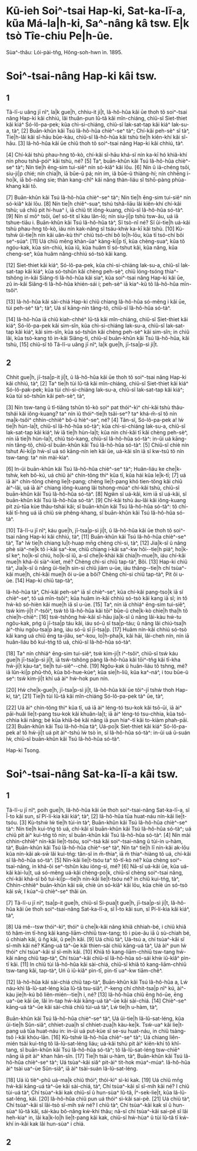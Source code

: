 # Kū-ieh Soi^-tsai Hap-ki, Sat-ka-lĩ-a, kũa Má-la|h-ki, Sa^-nâng kâ tsw. E|k tsò Tîe-chiu Pe|h-ūe.

Sùa^-thâu: Lói-pài-tn̂g, Hông-soh-hwn ìn. 1895.

# Soi^-tsai-nâng Hap-ki kâi tsw.

## 1

Tã-lī-u uâng jī nî^, la|k gue|h, chhiu-it ji|t, Iâ-hô-hûa kâi ūe thoh tõ soi^-tsai nâng Hap-ki kâi chhiú, lâi thuân-pun Iû-tã kâi mîn-chiáng, chiũ-sĩ Siet-thiet kâi kiá^ Só-lô-pa-pek; kũa chì-si-chiáng, chiũ-sĩ Iak-sat-tap kâi kiá^ Iak-su-a, tà^, [2] Buān-khûn kâi Tsú Iâ-hô-hûa chiè^-se^ tà^; Chí-kâi peh-sè^ sĩ tà^, Tie|h-lâi kâi sî-hāu būe-kàu, chiũ-sĩ Iâ-hô-hûa kâi tshù tie|h kiẽn-khí kâi sî-hāu. [3] Iâ-hô-hûa kâi ūe chiũ thoh tõ soi^-tsai nâng Hap-ki kâi chhiú, tà^.

[4] Chí-kâi tshù phau-hng tõ-kò, chí-kâi sî-hāu khá-sĩ nín ka-kī hó khiã-khí nín phou tshâ-pói^ kâi tshù, né? [5] Ta^, buān-khûn kâi Tsú Iâ-hô-hûa chiè^-se^ tà^; Nín tie|h ēng-sim tui-siẽ^ nín só-kiâ^ kâi lōu. [6] Nín ũ iā-chéng tsōi, siu-ji|p chié; nín chia|h, iā būe-ũ pá; nín ím, iã būe-ũ thiàng-hí; nín chhēng i-ho|k, iā bô-nâng sie; thàn kang-chî^ kâi nâng thàn-liáu sĩ tshō-pàng phùa-khang kâi tō.

[7] Buān-khûn kâi Tsú Iâ-hô-hûa chiè^-se^ tà^; Nín tie|h ēng-sim tui-siẽ^ nín só-kiâ^ kâi lōu. [8] Nín tie|h chiẽ^-sua^, tshú tshâ-liāu lâi kiẽn-khí chí-kâi tshù; uá chiũ pit hí-hua^ i, iā chiũ tit iông-kuang, chiũ-sĩ Iâ-hô-hûa só-tà^. [9] Nín sĩ mō^ tsōi, ũe! só-tit sĩ kàu lân-ló; nín siu-ji|p tshù tsw-ãu, uá iā tshue-tiāu i. Buān-khûn kâi Tsú Iâ-hô-hûa tà^, Sĩ tsò-nî né? Sĩ ũi-tie|h uá-kâi tshù phau-hng tõ-kò, iáu nín kak-nâng sĩ tsáu-khẁ ka-kī kâi tshù. [10] Kù-tshẃ ũi-tie|h nín kâi uân-kù thi^ chiũ tsó-chí bô lo|h-lōu, kũa tī tsó-chí bõi se^-súa^. [11] Uá chiũ mẽng khàn-ũa^ kàng-ki|p tī, kũa chèng-sua^, kũa tõ ngóu-kak, kũa sin-chiú, kũa iû, kũa huâm tĩ só-tshut kâi, kũa nâng, kũa cheng-se^, kũa huâm nâng-chhiú só-tsò kâi kang.

[12] Siet-thiet kâi kiá^, Só-lô-pa-pek, kũa chì-si-chiáng Iak-su-a, chiũ-sĩ Iak-sat-tap kâi kiá^, kũa só-tshûn kâi chèng peh-sè^, chiũ lóng-tsóng thia^-tshông in-kâi Siãng-tì Iâ-hô-hûa kâi sia^, kũa soi^-tsai nâng Hap-ki kâi ūe, zû in-kâi Siãng-tì Iâ-hô-hûa khién-sái i; peh-sè^ iā kia^-kũ tõ Iâ-hô-hûa mīn-tsôi^.

[13] Iâ-hô-hûa kâi sài-chiá Hap-ki chiũ chiang Iâ-hô-hûa só-mẽng i kâi ūe, tùi peh-sè^ tà^; tà^, Uá sĩ kāng-nín tâng-tõ, chiũ-sĩ Iâ-hô-hûa só-tà^.

[14] Iâ-hô-hûa iā chiũ kiah-chhé^ Iû-tã kâi mîn-chiáng, chiũ-sĩ Siet-thiet kâi kiá^, Só-lô-pa-pek kâi sim-sîn, kũa chì-si-chiáng Iak-su-a, chiũ-sĩ Iak-sat-tap kâi kiá^, kâi sim-sîn, kũa só-tshûn kâi chèng peh-sè^ kâi sim-sîn; in chiũ lâi, kũa tsò-kang tõ in-kâi Siãng-tì, chiũ-sĩ buān-khûn kâi Tsú Iâ-hô-hûa, kâi tshù, [15] chiũ-sĩ tõ Tã-lĩ-u uâng jī nî^, la|k gue|h, jī-tsa|p-sì ji|t.

## 2

Chhit gue|h, jī-tsa|p-it ji|t, ũ Iâ-hô-hûa kâi ūe thoh tõ soi^-tsai nâng Hap-ki kâi chhiú, tà^, [2] Ta^ tie|h tùi Iû-tã kâi mîn-chiáng, chiũ-sĩ Siet-thiet kâi kiá^ Só-lô-pak-pek; kũa tùi chì-si-chiáng Iak-su-a, chiũ-sĩ Iak-sat-tap kâi kiá^; kũa tùi só-tshûn kâi peh-sè^, tà^,

[3] Nín tsw-tang ũ tî-tiâng tshûn tõ-kò soi^ pat thói^-kì^ chí-kâi tshù thâu-tshái kâi iông-kuang? ta^ nín iũ thói^-tie|h tsãi-se^? ta^ khá-m̄-sĩ tõ nín ma|k-tsôi^ chhin-chhiẽ^ bô-ũ hiè^-se^, né? [4] Tãn-sĩ, Só-lô-pa-pek a! lẃ tie|h hùn-la|t, chiũ-sĩ Iâ-hô-hûa só-tà^; kũa chì-si-chiáng Iak-su-a, chiũ-sĩ Iak-sat-tap kâi kiá^, lẃ iā tie|h hùn-la|t; kũa nín chí-kâi tī kâi chèng peh-sè^, nín iā tie|h hùn-la|t, chiũ tsò-kang, chiũ-sĩ Iâ-hô-hûa só-tà^: in-ũi uá kāng-nín tâng-tõ, chiũ-sĩ buān-khûn kâi Tsú Iâ-hô-hûa só-tà^. [5] Chiũ-sĩ chiè nín tshut Ai-ki|p hẃ-sî uá só kāng-nín ieh kâi ūe, uá-kâi sîn iā sĩ kw-tsũ tõ nín tsw-tang: ta^ nín mài-kia^.

[6] In-ũi buān-khûn kâi Tsú Iâ-hô-hûa chiè^-se^ tà^; Huân-liáu ke che|k-tshẁ, keh bô-kú, uá chiũ ài^ chín-tõng thi^ kũa tī, kũa hái kũa le|k-tī; [7] uá iā ài^ chín-tõng chèng lie|t-pang; chèng lie|t-pang khó tien-tõng kâi chiũ ài^-lâi, uá iā ài^ chiang iông-kuang lâi tshong-múa^ chí-kâi tshù, chiũ-sĩ buān-khûn kâi Tsú Iâ-hô-hûa só-tà^. [8] Ngŵn sĩ uá-kâi, kim iā sĩ uá-kâi, sĩ buān-khûn kâi Tsú Iâ-hô-hûa só-tà^. [9] Chí-kâi tshù ãu-lâi kâi iông-kuang pit zú-tūa kùe thâu-tshái kâi; sĩ buān-khûn kâi Tsú Iâ-hô-hûa só-tà^: tõ chí-kâi tī-hng uá iā chiũ sẁ phêng-khang, sĩ buān-khûn kâi Tsú Iâ-hô-hûa só-tà^.

[10] Tã-lĩ-u jī nî^, káu gue|h, jī-tsa|p-sì ji|t, ũ Iâ-hô-hûa kâi ūe thoh tõ soi^-tsai nâng Hap-ki kâi chhiú, tà^, [11] Buān-khûn kâi Tsú Iâ-hô-hûa chiè^-se^ tà^, Ta^ lẃ tie|h chiang lu|t-huap mn̄g chèng chì-si, tà^, [12] Jia|k-sĩ ũ nâng phè sià^-ne|k tõ i-kâi sa^-kw, chiũ chiang i-kâi sa^-kw hôi--tie|h piá^, ho|k-sĩ ke^, ho|k-sĩ chiú, ho|k-sĩ iû, a-sĩ che|k-khài kâi chia|h-mue|h, iáu chí-kâi mue|h khá-õi sià^-kiet, mé? Chèng chì-si chiũ tap-tà^, Bõi. [13] Hap-ki chiũ tà^, Jia|k-sĩ ũ nâng ũi-tie|h sin-si chiũ jiám u-ùe, iáu thãng--tie|h chí tsùa^-kâi mue|h, chí-kâi mue|h õi u-ùe a bõi? Chèng chì-si chiũ tap-tà^, Pit õi u-ùe. [14] Hap-ki chiũ tap-tà^,

Iâ-hô-hûa tà^, Chí-kâi peh-sè^ iā sĩ chiè^-se^, kũa chí-kâi pang-tso|k iā sĩ chiè^-se^, tõ uá mīn-tsôi^; kũa huâm in-kâi chhiú só-tsò kâi kang iā sĩ; in tõ hẃ-kò só-hièn kâi mue|h iā sĩ u-ùe. [15] Ta^, nín iā chhiá^ ēng-sim tui-siẽ^, tsw̃ kim-ji|t í^-tsôi^, tsw̃ tõ Iâ-hô-hûa kâi tōi^ būe-ũ che|k-kò chie|h tha|h tõ chie|h-chiē^: [16] tsw̃-tshông hẃ-kâi sî-hāu jia|k-sĩ ũ nâng lâi-kàu hẃ-tu ngõu-kak, pńg ũ jī-tsa|p táu kâi, iáu só-ũ sĩ tsa|p-táu; ũ nâng lâi chiú-tsa|h ài^-thiu ngõu-tsa|p àng, iáu só-ũ sĩ jī-tsa|p. [17] Huâm nín-kâi chhiú só-tsò kâi kang uá chiũ ēng ta-jiâu, se^-kou, lo|h-pha|k, kâi hāi, lâi-cheh nín, nín iā huân-liáu bô kui-tńg tõ uá, chiũ-sĩ Iâ-hô-hûa só-tà^.

[18] Ta^ nín chhiá^ ēng-sim tui-siẽ^, tsw̃ kim-ji|t í^-tsôi^, chiũ-sĩ tsw̃ káu gue|h jī-tsa|p-sì ji|t, iā tsw̃-tshông pàng Iâ-hô-hûa kâi tōi^-tn̂g kâi tī-kha hẃ-ji|t kàu-ta^, tie|h tui-siẽ^--chē. [19] Ngõu-kak ũ huân-liáu tõ tshng, mé? iā lũn-ki|p phû-thô, kũa bô-hue-kúe^, kũa sie|h-liû, kũa ka^-ná^, i tou būe-ũ se^: tsw̃ kim-ji|t khí uá ài^ hẃ-hok pun nín.

[20] Hẃ che|k-gue|h, jī-tsa|p-sì ji|t, Iâ-hô-hûa kâi ūe tõi^-jī tshẁ thoh Hap-ki, tà^, [21] Tie|h tùi Iû-tã kâi mîn-chiáng Só-lô-pa-pek tà^ ūe, tà^,

[22] Uá ài^ chín-tõng thi^ kũa tī, uá iā ài^ léng-tó tsu-kok kâi tsō-ūi, iā ài^ pāi-huãi lie|t-pang tsu-kok kâi khuân-la|t; iā ài^ léng-tó tsu-chhia, kũa tsõ-chhia kâi nâng; bé kũa khiâ-bé kâi nâng iā pun hia^-tĩ kâi to-kiàm phah-pāi. [23] Buān-khûn kâi Tsú Iâ-hô-hûa tà^, Uá-po|k Siet-thiet kâi kiá^ Só-lô-pa-pek a! tõ hẃ-ji|t uá pit ài^-tshú lẃ tsò ìn, sĩ Iâ-hô-hûa só-tà^: in-ũi uá ũ-suán lẃ, chiũ-sĩ buān-khûn kâi Tsú Iâ-hô-hûa só-tà^.

Hap-ki Tsong.

# Soi^-tsai-nâng Sat-ka-lĩ-a kâi tsw.

## 1

Tã-lĩ-u jī nî^, poih gue|h, Iâ-hô-hûa kâi ūe thoh soi^-tsai-nâng Sat-ka-lī-a, sĩ Ĩ-to kâi sun, sĩ Pí-lí-kia kâi kiá^, tà^, [2] Iâ-hô-hûa tūa huat-náu nín-kâi lie|t-tsóu. [3] Kù-tshẃ lẃ tie|h tùi-in tà^, Buān-khûn kâi Tsú Iâ-hô-hûa chiè^-se^ tà^: Nín tie|h kui-tńg tõ uá, chí-kâi sĩ buān-khûn kâi Tsú Iâ-hô-hûa só-tà^; uá chiũ pit ài^ kui-tńg tõ nín; sĩ buān-khûn kâi Tsú Iâ-hô-hûa só-tà^. [4] Nín mài chhin-chhiẽ^ nín-kâi lie|t-tsóu, soi^-tsá kâi soi^-tsai-nâng ũ tùi-in u-hàm, tà^, Buān-khûn kâi Tsú Iâ-hô-hûa chiè^-se^ tà^, Nín ta^ tie|h lī nín-kâi ak-lōu kũa nín-kâi ak-sw̄ lâi kui-tńg: tãn-sĩ in m̄-thia^, iā m̄ thia^-hiàng tõ uá, chí-kâi sĩ Iâ-hô-hûa só-tà^. [5] Nín-kâi lie|t-tsóu ta^ tõ-tî-kò né? kũa chèng soi^-tsai-nâng, in khá-õi se^-tshûn kàu ióng-sì, mé? [6] Nā-sĩ uá-kâi ūe, kũa uá-kâi kài-lu|t, uá só-mẽng uá-kâi chèng-po|k, chiũ-sĩ chèng soi^-tsai nâng, chí-kâi khá-sĩ bô tui-ki|p--tie|h nín-kâi lie|t-tsóu né? in chiũ kui-tńg, tà^, Chhin-chhiẽ^ buān-khûn kâi sw̄, chiè ún só-kiâ^ kâi lōu, kũa chiè ún só-tsò kâi sw̄, I kúa^-ũ chiè^-se^ thãi ún.

[7] Tã-lĩ-u jī nî^, tsa|p-it gue|h, chiũ-sĩ Si-pua|t gue|h, jī-tsa|p-sì ji|t, Iâ-hô-hûa kâi ūe thoh soi^-tsai-nâng Sat-ka-lī-a, sĩ Ĩ-to kâi sun, sĩ Pí-lí-kia kâi kiá^, tà^,

[8] Uá mê--tsw thói^-kì^, thói^ ũ che|k-kâi nâng khiâ chhiah-bé, i chiũ khiã tõ hâm-im tī-hng kâi kang-liām-chhiū tsw-tang; tõ i pùe-ãu iā ũ sù-chiah bé, ũ chhiah kâi, ũ n̂g kâi, ũ pe|h kâi. [9] Uá chiũ tà^, Uá-tsú a, chí tsùa^-kâi sĩ sĩ-mih kâi né? Kāng-uá tà^-ūe kâi thien-sài chiũ kāng-uá tà^, Uá ài^ pun lẃ thói^ chí tsùa^-kâi sĩ sĩ-mih kâi. [10] Khiã tõ kang-liām-chhiū tsw-tang hẃ-kâi nâng chiũ tap-tà^, Chí tsùa^-kâi chiũ-sĩ Iâ-hô-hûa só-sái khẁ iû-kiâ^ pìn-tī kâi. [11] In chiũ tùi Iâ-hô-hûa kâi sài-chiá, chiũ-sĩ khiã tõ kang-liām-chhiū tsw-tang kâi, tap-tà^, Uń ũ iû-kiâ^ pìn-tī, pìn-tī ua^-kw tiām-chẽ^.

[12] Iâ-hô-hûa kâi sài-chiá chiũ tap-tà^, Buān-khûn kâi Tsú Iâ-hô-hûa a, Lẃ náu-khì Iâ-lũ-sat-léng kũa Iû-tã tsu-siâ^, í^-keng chí chhit-tsa|p nî^ kú, ài^-kàu jie|h-kú bô liên-mién--tie|h i, né? [13] Iâ-hô-hûa chiũ ēng hó-ūe, ēng ua^-ùe kâi ūe, lâi ìn-tap hẃ-kâi kāng-uá tà^-ūe kâi sài-chiá. [14] Chiè^-se^ kāng-uá tà^-ūe kâi sài-chiá chiũ tùi-uá tà^, Lẃ tie|h u-hàm, tà^, 

Buān-khûn kâi Tsú Iâ-hô-hûa chiè^-se^ tà^, Uá ũi-tie|h Iâ-lũ-sat-léng, kũa ũi-tie|h Sûn-siâ^, chhiet-zua|h sĩ chhiet-zua|h kàu-ke|k. Tsw̃-ua^ kâi lie|t-pang uá tūa huat-náu in: in-ũi uá put-kùe sĩ se-su huat-náu, in chiũ tsàng-tsõ i-kâi khóu-lān. [16] Kù-tshẃ Iâ-hô-hûa chiè^-se^ tà^; Uá chiang liên-mién tsài kui-tńg tõ Iâ-lũ-sat-léng liáu; uá-kâi tshù pit ài^ kiẽn-khí tõ khî-tang, sĩ buān-khûn kâi Tsú Iâ-hô-hûa só-tà^; tõ Iâ-lũ-sat-léng tsw-chiē^ nâng iā pit ài^ khan hân-sîn. [17] Tie|h tsài u-hàm, tà^, Buān-khûn kâi Tsú Iâ-hô-hûa chiè^-se^ tà^; Uá tsùa^-kâi siâ^ pit-ài^ tit-hok múa^-múa^. Iâ-hô-hûa ài^ tsài ua^-ùe Sûn-siâ^, iā ài^ tsài-suán Iâ-lũ-sat-léng.

[18] Uá iũ tiè^-phû uá-ma|k chiũ thói^, thói-kì^ sì-ki kak. [19] Uá chiũ mn̄g hẃ-kâi kāng-uá tà^-ūe kâi sài-chiá, tà^, Chí tsùa^-kâi sĩ sĩ-mih kâi né? I chiũ tùi-uá tà^, Chí tsùa^-kâi kak chiũ-sĩ ũ hun-sùa^ Iû-tã, Í^-sek-lie|t, kũa Iâ-lũ-sat-léng, kâi. [20] Iâ-hô-hûa chiũ pun uá thói^ sì-kâi sai-pẽ. [21] Uá chiũ tà^, Chí tsùa^-kâi sĩ lâi-tsò sĩ-mih sw̄ né? I chiũ tà^, Chí tsùa^-kâi kak sĩ ũ hun-sùa^ Iû-tã kâi, sái-kàu bô-nâng kẃ-khí thâu; nā-sĩ chí tsùa^-kâi sai-pẽ sĩ lâi heh-kia^ in, lâi ka|k-lo|h lie|t-pang kâi kak, chiũ-sĩ hẃ-hùa^ ũ tùi Iû-tã tī kẃ-khí in-kâi kak lâi hun-sùa^ i chiá.

## 2

